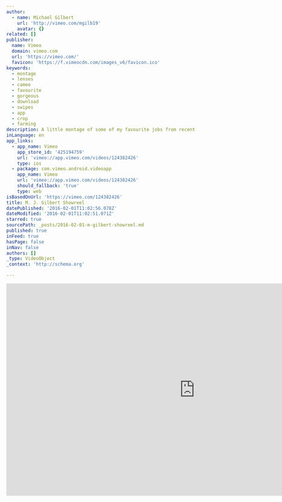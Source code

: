 ```yaml
---
author:
  - name: Michael Gilbert
    url: 'http://vimeo.com/mgilb19'
    avatar: {}
related: []
publisher:
  name: Vimeo
  domain: vimeo.com
  url: 'https://vimeo.com/'
  favicon: 'https://f.vimeocdn.com/images_v6/favicon.ico'
keywords:
  - montage
  - lenses
  - cameo
  - favourite
  - gorgeous
  - download
  - swipes
  - app
  - crop
  - farming
description: A little montage of some of my favourite jobs from recent past.
inLanguage: en
app_links:
  - app_name: Vimeo
    app_store_id: '425194759'
    url: 'vimeo://app.vimeo.com/videos/124382426'
    type: ios
  - package: com.vimeo.android.videoapp
    app_name: Vimeo
    url: 'vimeo://app.vimeo.com/videos/124382426'
    should_fallback: 'true'
    type: web
isBasedOnUrl: 'https://vimeo.com/124382426'
title: M. J. Gilbert Showreel
datePublished: '2016-02-01T11:02:56.078Z'
dateModified: '2016-02-01T11:02:51.071Z'
starred: true
sourcePath: _posts/2016-02-01-m-gilbert-showreel.md
published: true
inFeed: true
hasPage: false
inNav: false
authors: []
_type: VideoObject
_context: 'http://schema.org'

---
```

<iframe src="https://cdn.embedly.com/widgets/media.html?src=https%3A%2F%2Fplayer.vimeo.com%2Fvideo%2F124382426&amp;url=https%3A%2F%2Fvimeo.com%2F124382426&amp;image=http%3A%2F%2Fi.vimeocdn.com%2Fvideo%2F522091141_1280.jpg&amp;key=b7d04c9b404c499eba89ee7072e1c4f7&amp;type=text%2Fhtml&amp;schema=vimeo" width="1000" height="563" scrolling="no" frameborder="0" allowfullscreen="allowfullscreen" style=""></iframe>